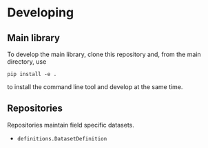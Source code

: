 # Developing 

## Main library

To develop the main library, clone this repository and, from the main directory, use

```
pip install -e .
```

to install the command line tool and develop at the same time.

## Repositories

Repositories maintain field specific datasets.

- `definitions.DatasetDefinition`